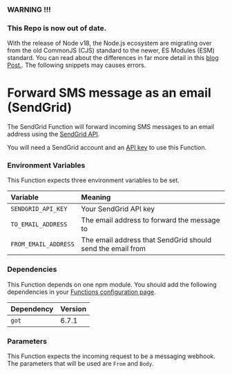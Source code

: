 
### WARNING !!! 
### This Repo is now out of date. 

With the release of Node v18, the Node.js ecosystem are migrating over from the old CommonJS (CJS) standard to the newer, ES Modules (ESM) standard. You can read about the differences in far more detail in this [blog Post.](https://redfin.engineering/node-modules-at-war-why-commonjs-and-es-modules-cant-get-along-9617135eeca1). The following snippets may causes errors. 


# Forward SMS message as an email (SendGrid)

The SendGrid Function will forward incoming SMS messages to an email address using the [SendGrid API](https://sendgrid.com/).

You will need a SendGrid account and an [API key](https://app.sendgrid.com/settings/api_keys) to use this Function.

### Environment Variables

This Function expects three environment variables to be set.

| Variable             | Meaning                                                    |
| :------------------- | :--------------------------------------------------------- |
| `SENDGRID_API_KEY`   | Your SendGrid API key                                      |
| `TO_EMAIL_ADDRESS`   | The email address to forward the message to                |
| `FROM_EMAIL_ADDRESS` | The email address that SendGrid should send the email from |

### Dependencies

This Function depends on one npm module. You should add the following dependencies in your [Functions configuration page](https://www.twilio.com/console/runtime/functions/configure).

| Dependency | Version |
| :--------- | :------ |
| `got`      | 6.7.1  |

### Parameters

This Function expects the incoming request to be a messaging webhook. The parameters that will be used are `From` and `Body`.
